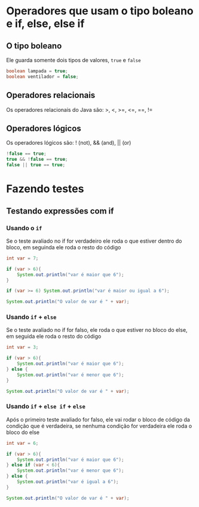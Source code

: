 # Operadores que usam o tipo boleano e if, else, else if
## O tipo boleano
Ele guarda somente dois tipos de valores, `true` e `false`
```java
boolean lampada = true;
boolean ventilador = false;
```

## Operadores relacionais
Os operadores relacionais do Java são: >, <, >=, <=, ==, !=

## Operadores lógicos
Os operadores lógicos são: ! (not), && (and), || (or)

```java
!false == true;
true && !false == true;
false || true == true;
```
# Fazendo testes
## Testando expressões com if
### Usando o `if`
Se o teste avaliado no if for verdadeiro ele roda o que estiver dentro do bloco, em seguinda ele roda o resto do código

```java
int var = 7;

if (var > 6){
    System.out.println("var é maior que 6");
}

if (var >= 6) System.out.println("var é maior ou igual a 6");

System.out.println("O valor de var é " + var);
```

### Usando `if` + `else`
Se o teste avaliado no if for falso, ele roda o que estiver no bloco do else, em seguida ele roda o resto do código
```java
int var = 3;

if (var > 6){
    System.out.println("var é maior que 6");
} else {
    System.out.println("var é menor que 6");
}

System.out.println("O valor de var é " + var);
```

### Usando `if` + `else if` + `else`
Após o primeiro teste avaliado for falso, ele vai rodar o bloco de código da condição que é verdadeira, se nenhuma condição for verdadeira ele roda o bloco do else
```java
int var = 6;

if (var > 6){
    System.out.println("var é maior que 6");
} else if (var < 6){
    System.out.println("var é menor que 6");
} else {
    System.out.println("var é igual a 6");
}

System.out.println("O valor de var é " + var);
```